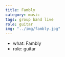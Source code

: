 ```yaml
---
title: Fambly
category: music
tags: group band live
role: guitar
img: "../img/fambly.jpg"
---
```

* what: Fambly
* role: guitar
